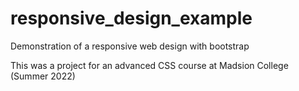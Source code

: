 # responsive_design_example
Demonstration of a responsive web design with bootstrap

This was a project for an advanced CSS course at Madsion College (Summer 2022)


